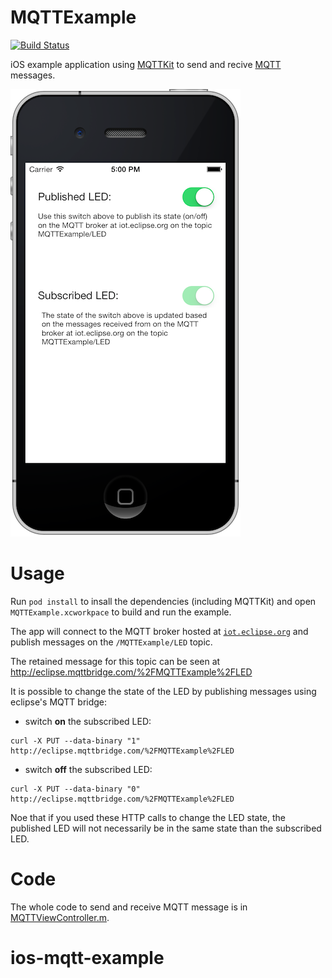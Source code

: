 MQTTExample
===========


[![Build Status](https://travis-ci.org/jmesnil/MQTTExample.png?branch=master)](https://travis-ci.org/jmesnil/MQTTExample)

iOS example application using [MQTTKit](https://github.com/jmesnil/MQTTKit) to send and recive [MQTT](http://mqtt.org) messages.

![Screenshot of the MQTTExample application](./screenshot.png)

# Usage

Run ```pod install``` to insall the dependencies (including MQTTKit)
and open `MQTTExample.xcworkpace` to build and run the example.

The app will connect to the MQTT broker hosted at [`iot.eclipse.org`](http://iot.eclipse.org/) and publish messages on the `/MQTTExample/LED` topic.

The retained message for this topic can be seen at http://eclipse.mqttbridge.com/%2FMQTTExample%2FLED

It is possible to change the state of the LED by publishing messages using eclipse's MQTT bridge:

* switch __on__ the subscribed LED:

<!-- -->
    curl -X PUT --data-binary "1"  http://eclipse.mqttbridge.com/%2FMQTTExample%2FLED


* switch __off__ the subscribed LED:

<!-- -->
    curl -X PUT --data-binary "0"  http://eclipse.mqttbridge.com/%2FMQTTExample%2FLED


Noe that if you used these HTTP calls to change the LED state, the published LED will not necessarily be in the same state than the subscribed LED.


# Code

The whole code to send and receive MQTT message is in [MQTTViewController.m](MQTTExample/MQTTViewController.m).
# ios-mqtt-example
